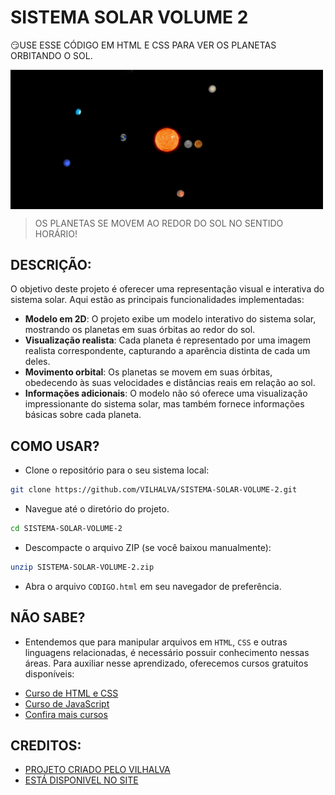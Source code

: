 # SISTEMA SOLAR VOLUME 2
😏USE ESSE CÓDIGO EM HTML E CSS PARA VER OS PLANETAS ORBITANDO O SOL.

<img src="FOTO.png" align="center" width="500"> <br>
> OS PLANETAS SE MOVEM AO REDOR DO SOL NO SENTIDO HORÁRIO!

## DESCRIÇÃO:
O objetivo deste projeto é oferecer uma representação visual e interativa do sistema solar. Aqui estão as principais funcionalidades implementadas:
- **Modelo em 2D**: O projeto exibe um modelo interativo do sistema solar, mostrando os planetas em suas órbitas ao redor do sol.
- **Visualização realista**: Cada planeta é representado por uma imagem realista correspondente, capturando a aparência distinta de cada um deles.
- **Movimento orbital**: Os planetas se movem em suas órbitas, obedecendo às suas velocidades e distâncias reais em relação ao sol.
- **Informações adicionais**: O modelo não só oferece uma visualização impressionante do sistema solar, mas também fornece informações básicas sobre cada planeta.

## COMO USAR?
* Clone o repositório para o seu sistema local:

```bash
git clone https://github.com/VILHALVA/SISTEMA-SOLAR-VOLUME-2.git
```

* Navegue até o diretório do projeto.

```bash
cd SISTEMA-SOLAR-VOLUME-2
```

* Descompacte o arquivo ZIP (se você baixou manualmente):

```bash
unzip SISTEMA-SOLAR-VOLUME-2.zip
```
* Abra o arquivo `CODIGO.html` em seu navegador de preferência.

## NÃO SABE?
- Entendemos que para manipular arquivos em `HTML`, `CSS` e outras linguagens relacionadas, é necessário possuir conhecimento nessas áreas. Para auxiliar nesse aprendizado, oferecemos cursos gratuitos disponíveis:
* [Curso de HTML e CSS](https://github.com/VILHALVA/CURSO-DE-HTML-E-CSS)
* [Curso de JavaScript](https://github.com/VILHALVA/CURSO-DE-JAVASCRIPT)
* [Confira mais cursos](https://github.com/VILHALVA?tab=repositories&q=+topic:CURSO)

## CREDITOS:
- [PROJETO CRIADO PELO VILHALVA](https://github.com/VILHALVA)
- [ESTÁ DISPONIVEL NO SITE](https://vilhalva.github.io/STYLER/STYLER.html)


